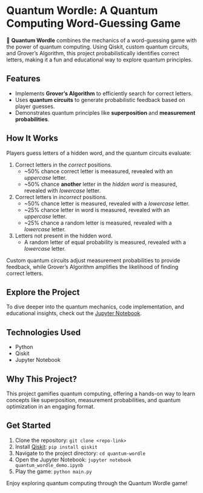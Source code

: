# Quantum Wordle: A Quantum Computing Word-Guessing Game

🚀 **Quantum Wordle** combines the mechanics of a word-guessing game with the power of quantum computing. Using Qiskit, custom quantum circuits, and Grover’s Algorithm, this project probabilistically identifies correct letters, making it a fun and educational way to explore quantum principles.

## Features
- Implements **Grover’s Algorithm** to efficiently search for correct letters.
- Uses **quantum circuits** to generate probabilistic feedback based on player guesses.
- Demonstrates quantum principles like **superposition** and **measurement probabilities**.

## How It Works
Players guess letters of a hidden word, and the quantum circuits evaluate:

1. Correct letters in the *correct* positions.
   - ~$50\%$ chance correct letter is meeasured, revealed with an *uppercase* letter.
   - ~$50\%$ chance **another** letter in the *hidden word* is measured, revealed with *lowercase* letter.
3. Correct letters in *incorrect* positions.
   - ~$50\%$ chance letter is measured, revealed with a *lowercase* letter.
   - ~$25\%$ chance letter in word is measured, revealed with an *uppercase* letter.
   - ~$25\%$ chance a random letter is measured, revealed with a *lowercase* letter.
5. Letters not present in the hidden word.
   - A random letter of equal probability is measured, revealed with a *lowercase* letter.

Custom quantum circuits adjust measurement probabilities to provide feedback, while Grover’s Algorithm amplifies the likelihood of finding correct letters.

## Explore the Project
To dive deeper into the quantum mechanics, code implementation, and educational insights, check out the [Jupyter Notebook](https://github.com/matttavares9/quantum-wordle/blob/main/quantum_wordle_demo.ipynb).

## Technologies Used
- Python
- Qiskit
- Jupyter Notebook

## Why This Project?
This project gamifies quantum computing, offering a hands-on way to learn concepts like superposition, measurement probabilities, and quantum optimization in an engaging format.

## Get Started
1. Clone the repository: `git clone <repo-link>`
2. Install [Qiskit](https://docs.quantum.ibm.com/guides/install-qiskit): `pip install qiskit`
3. Navigate to the project directory: `cd quantum-wordle`
4. Open the Jupyter Notebook: `jupyter notebook quantum_wordle_demo.ipynb`
5. Play the game: `python main.py`

Enjoy exploring quantum computing through the Quantum Wordle game!
